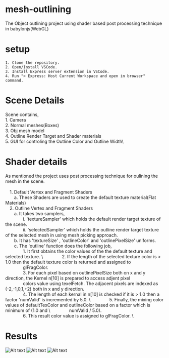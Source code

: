 # mesh-outlining
The Object outlining project using shader based post processing technique in babylonjs(WebGL)
# setup
    1. Clone the repository.
    2. Open/Install VSCode.
    3. Install Express server extension in VSCode. 
    4. Run "> Express: Host Current Workspace and open in browser" command.

# Scene Details 
  Scene contains,\
      1. Camera\
      2. Normal meshes(Boxes)\
      3. Obj mesh model\
      4. Outline Render Target and Shader materials\
      5. GUI for controling the Outline Color and Outline Width\

# Shader details
  As mentioned the project uses post processing technique for oulining the mesh in the scene.\
  \
      &emsp;1. Default Vertex and Fragment Shaders\
          &emsp;&emsp;a. These Shaders are used to create the default texture material(Flat Materials)
          \
      &emsp;2. Outline Vertex and Fragment Shaders
      \
          &emsp;&emsp;a. It takes two samplers,
          \
              &emsp;&emsp;&emsp;&emsp;i. 'textureSampler' which holds the default render target texture of the scene.
              \
              &emsp;&emsp;&emsp;&emsp;ii. 'selectedSampler' which holds the outline render target texture of the selected mesh in using mesh picking approach.
              \
          &emsp;&emsp;b. It has 'textureSize' , 'outlineColor' and 'outlinePixelSize' uniforms.
          \
          &emsp;&emsp;c. The 'outline' function does the following job,
          \
              &emsp;&emsp;&emsp;&emsp;1. It first obtains the color values of the the default texture and selected texture.
              \ 
              &emsp;&emsp;&emsp;&emsp;2. If the length of the selected texture color is > 1.0 then the default texture color is returned and assigned to
              \
              &emsp;&emsp;&emsp;&emsp;glFragColor.
              \
              &emsp;&emsp;&emsp;&emsp;3. For each pixel based on outlinePixelSize both on x and y direction, the Kernel n[10] is prepared to access adjent pixel
              \
              &emsp;&emsp;&emsp;&emsp;colors value using texelFetch. The adjacent pixels are indexed as (-2,-1,0,1,+2) both in x and y direction.
              \
              &emsp;&emsp;&emsp;&emsp;4. The length of each kernal in n[10] is checked if it is > 1.0 then a factor 'numValid' is incremented by 5.0.
              \ 
              &emsp;&emsp;&emsp;&emsp;5. Finally, the mixing color values of defaultTexColor and outlineColor based on a factor which is minimum of (1.0 and
              \ 
              &emsp;&emsp;&emsp;&emsp;numValid / 5.0).
              \
              &emsp;&emsp;&emsp;&emsp;6. This result color value is assigned to glFragColor.
              \

# Results 
![Alt text](/screenshots/Screenshot%202024-02-19%20at%207.44.57 PM.png?raw=true "Original Default Texture")
![Alt text](/screenshots/Screenshot%202024-02-19%20at%207.46.01 PM.png?raw=true "Floor Outline")
![Alt text](/screenshots/Screenshot%202024-02-19%20at%207.48.00 PM.png?raw=true "Mesh Outline")
